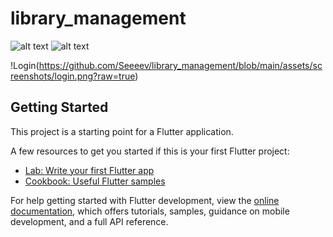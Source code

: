 # library_management

![alt text](https://github.com/Seeeev/library_management/tree/main/assets/screenshots/login.png?raw=true)
![alt text](https://github.com/Seeeev/library_management/tree/main/assets/screenshots/admin.png?raw=true)

!Login(https://github.com/Seeeev/library_management/blob/main/assets/screenshots/login.png?raw=true)

## Getting Started

This project is a starting point for a Flutter application.

A few resources to get you started if this is your first Flutter project:

- [Lab: Write your first Flutter app](https://docs.flutter.dev/get-started/codelab)
- [Cookbook: Useful Flutter samples](https://docs.flutter.dev/cookbook)

For help getting started with Flutter development, view the
[online documentation](https://docs.flutter.dev/), which offers tutorials,
samples, guidance on mobile development, and a full API reference.

